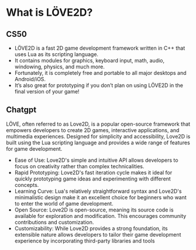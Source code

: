 # What is LÖVE2D?

## CS50
+ LÖVE2D is a fast 2D game development framework written in C++ that uses Lua as its scripting language.
+ It contains modules for graphics, keyboard input, math, audio, windowing, physics, and much more.
+ Fortunately, it is completely free and portable to all major desktops and Android/iOS.
+ It’s also great for prototyping if you don’t plan on using LÖVE2D in the final version of your game!

## Chatgpt
LÖVE, often referred to as Love2D, is a popular open-source framework that empowers developers to create 2D games,
interactive applications, and multimedia experiences. Designed for simplicity and accessibility,
Love2D is built using the Lua scripting language and provides a wide range of features for game development.

+ Ease of Use: Love2D's simple and intuitive API allows developers to focus on creativity rather than complex technicalities.
+ Rapid Prototyping: Love2D's fast iteration cycle makes it ideal for quickly prototyping game ideas and experimenting with different concepts.
+ Learning Curve: Lua's relatively straightforward syntax and Love2D's minimalistic design make it an excellent choice for beginners who want to enter the world of game development.
+ Open Source: Love2D is open-source, meaning its source code is available for exploration and modification. This encourages community contributions and customization.
+ Customizability: While Love2D provides a strong foundation, its extensible nature allows developers to tailor their game development experience by incorporating third-party libraries and tools
